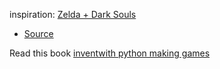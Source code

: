 inspiration:
[Zelda + Dark Souls](https://www.youtube.com/watch?v=QU1pPzEGrqw)
- [Source](https://github.com/clear-code-projects/Zelda)

Read this book 
[inventwith python making games](https://inventwithpython.com/makinggames.pdf)